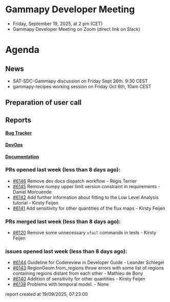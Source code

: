 # Gammapy Developer Meeting 
 * Friday, September 19, 2025, at 2 pm (CET) 
 * Gammapy Developer Meeting on Zoom (direct link on Slack) 
# Agenda

## News
- SAT-SDC-Gammapy discussion on Friday Sept 26th. 9:30 CEST
- gammapy-recipes working session on Friday Oct 6th, 10am CEST

## Preparation of user call

## Reports

#### [Bug Tracker](https://github.com/orgs/gammapy/projects/36/views/1)

#### [DevOps](https://github.com/orgs/gammapy/projects/31)

#### [Documentation](https://github.com/orgs/gammapy/projects/27/views/2)

### PRs opened last week (less than 8 days ago): 
* [#6146](https://github.com/gammapy/gammapy/pull/6146) Remove dev docs dispatch workflow - Régis Terrier
* [#6145](https://github.com/gammapy/gammapy/pull/6145) Remove numpy upper limit version constraint in requirements - Daniel Morcuende
* [#6142](https://github.com/gammapy/gammapy/pull/6142) Add further information about fitting to the Low Level Analysis tutorial - Kirsty Feijen
* [#6141](https://github.com/gammapy/gammapy/pull/6141) Add sensitivity for other quantities of the flux maps - Kirsty Feijen

### PRs merged last week (less than 8 days ago): 
* [#6120](https://github.com/gammapy/gammapy/pull/6120) Remove some unnecessary `xfail` commands in tests - Kirsty Feijen

### issues opened last week (less than 8 days ago): 
* [#6144](https://github.com/gammapy/gammapy/issues/6144) Guideline for Codereview in Developer Guide - Leander Schlegel
* [#6143](https://github.com/gammapy/gammapy/issues/6143) RegionGeom.from_regions throw errors with some list of regions containing regions distant from each other - Mathieu de Bony
* [#6140](https://github.com/gammapy/gammapy/issues/6140) Addition of sensitivity for other quantities - Kirsty Feijen
* [#6138](https://github.com/gammapy/gammapy/issues/6138) Problems with temporal model. - None

 report created at 19/09/2025, 07:23:00
